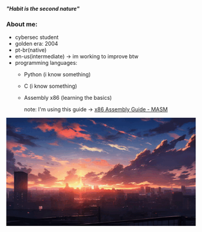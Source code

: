 ***"Habit is the second nature"***

### About me:
- cybersec student 
- golden era: 2004
- pt-br(native)
- en-us(intermediate) -> im working to improve btw
- programming languages:
  - Python (i know something)
  - C (i know something)
  - Assembly x86 (learning the basics)
    
    note: I'm using this guide -> [x86 Assembly Guide - MASM](https://www.cs.virginia.edu/~evans/cs216/guides/x86.html)
    
![sunset](sunset.gif)

